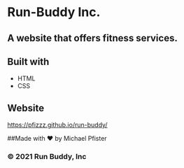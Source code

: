 # Run-Buddy Inc.

## A website that offers fitness services.

## Built with
* HTML
* CSS

## Website
https://pfizzz.github.io/run-buddy/

##Made with ❤️ by Michael Pfister

### &copy; 2021 Run Buddy, Inc
